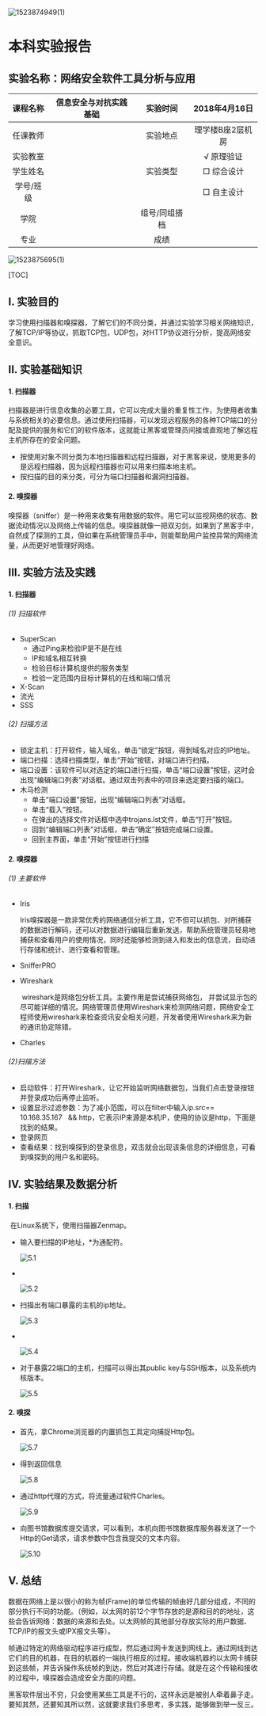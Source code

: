 ![1523874949(1)](pic/1523874949(1).png)

# 本科实验报告

## 实验名称：网络安全软件工具分析与应用

| 课程名称  | 信息安全与对抗实践基础 |  实验时间   | 2018年4月16日 |
| :---: | :---------: | :-----: | :--------: |
| 任课教师  |             |  实验地点   | 理学楼B座2层机房  |
| 实验教室  |             |         |   √ 原理验证   |
| 学生姓名  |             |  实验类型   |   □ 综合设计   |
| 学号/班级 |             |         |   □ 自主设计   |
|  学院   |             | 组号/同组搭档 |            |
|  专业   |             |   成绩    |            |



![1523875695(1)](pic/1523875695(1).png)

[TOC]

## I. 实验目的

​	学习使用扫描器和嗅探器，了解它们的不同分类，并通过实验学习相关网络知识，了解TCP/IP等协议，抓取TCP包，UDP包，对HTTP协议进行分析，提高网络安全意识。

## II. 实验基础知识

#### 1. 扫描器

​	扫描器是进行信息收集的必要工具，它可以完成大量的重复性工作，为使用者收集与系统相关的必要信息。通过使用扫描器，可以发现远程服务的各种TCP端口的分配及提供的服务和它们的软件版本，这就能让黑客或管理员间接或直观地了解远程主机所存在的安全问题。

- 按使用对象不同分类为本地扫描器和远程扫描器，对于黑客来说，使用更多的是远程扫描器，因为远程扫描器也可以用来扫描本地主机。
- 按扫描的目的来分类，可分为端口扫描器和漏洞扫描器。

#### 2. 嗅探器

​	嗅探器（sniffer）是一种用来收集有用数据的软件。用它可以监视网络的状态、数据流动情况以及网络上传输的信息。嗅探器就像一把双刃剑，如果到了黑客手中，自然成了探测的工具，但如果在系统管理员手中，则能帮助用户监控异常的网络流量，从而更好地管理好网络。

## III. 实验方法及实践

#### 1. 扫描器

###### (1) 扫描软件

- SuperScan
  - 通过Ping来检验IP是不是在线
  - IP和域名相互转换
  - 检验目标计算机提供的服务类型
  - 检验一定范围内目标计算机的在线和端口情况
- X-Scan
- 流光
- SSS

###### (2) 扫描方法 

- 锁定主机：打开软件，输入域名，单击“锁定”按钮，得到域名对应的IP地址。
- 端口扫描：选择扫描类型，单击“开始”按钮，对端口进行扫描。
- 端口设置：该软件可以对选定的端口进行扫描，单击“端口设置”按钮，这时会出现“编辑端口列表”对话框。通过双击列表中的项目来选定要扫描的端口。
- 木马检测
  - 单击“端口设置”按钮，出现“编辑端口列表”对话框。
  - 单击“载入”按钮。
  - 在弹出的选择文件对话框中选中trojans.lst文件，单击“打开”按钮。
  - 回到“编辑端口列表”对话框，单击“确定”按钮完成端口设置。
  - 回到主界面，单击“开始”按钮进行扫描

#### 2. 嗅探器

###### (1) 主要软件

- Iris

  ​	Iris嗅探器是一款非常优秀的网络通信分析工具，它不但可以抓包、对所捕获的数据进行解码，还可以对数据进行编辑后重新发送，帮助系统管理员轻易地捕获和查看用户的使用情况，同时还能够检测到进入和发出的信息流，自动进行存储和统计、进行查看和管理。

- SnifferPRO

- Wireshark

  ​	 wireshark是网络包分析工具。主要作用是尝试捕获网络包， 并尝试显示包的尽可能详细的情况。网络管理员使用Wireshark来检测网络问题，网络安全工程师使用wireshark来检查资讯安全相关问题，开发者使用Wireshark来为新的通讯协定除错。

- Charles

###### (2)扫描方法 

- 启动软件：打开Wireshark，让它开始监听网络数据包，当我们点击登录按钮并登录成功后再停止监听。
- 设置显示过滤参数：为了减小范围，可以在filter中输入ip.src== 10.168.35.167   && http，它表示IP来源是本机IP，使用的协议是http，下面是找到的结果。
- 登录网页
- 查看结果：找到嗅探到的登录信息，双击就会出现该条信息的详细信息，可看到嗅探到的用户名和密码。

## IV. 实验结果及数据分析

#### 1. 扫描

​	在Linux系统下，使用扫描器Zenmap。

- 输入要扫描的IP地址，*为通配符。

  ![5.1](pic/5.1.png)

- ​

  ![5.2](pic/5.2.png)

- 扫描出有端口暴露的主机的ip地址。

  ![5.3](pic/5.3.png)

- ​

  ![5.4](pic/5.4.png)

- 对于暴露22端口的主机，扫描可以得出其public key与SSH版本，以及系统内核版本。

  ![5.5](pic/5.5.png)

#### 2. 嗅探

- 首先，拿Chrome浏览器的内置抓包工具定向捕捉Http包。

  ![5.7](pic/5.7.png)

- 得到返回信息

  ![5.8](pic/5.8.png)

- 通过http代理的方式，将流量通过软件Charles。

  ![5.9](pic/5.9.png)

- 向图书馆数据库提交请求，可以看到，本机向图书馆数据库服务器发送了一个Http的Get请求，请求参数中包含我提交的文本内容。

  ![5.10](pic/5.10.png)

## V. 总结

​	数据在网络上是以很小的称为帧(Frame)的单位传输的帧由好几部分组成，不同的部分执行不同的功能。（例如，以太网的前12个字节存放的是源和目的的地址，这些会告诉网络：数据的来源和去处。以太网帧的其他部分存放实际的用户数据、TCP/IP的报文头或IPX报文头等）。

​	帧通过特定的网络驱动程序进行成型，然后通过网卡发送到网线上。通过网线到达它们的目的机器，在目的机器的一端执行相反的过程。接收端机器的以太网卡捕获到这些帧，并告诉操作系统帧的到达，然后对其进行存储。就是在这个传输和接收的过程中，嗅探器会造成安全方面的问题。

​	黑客软件层出不穷，只会使用某些工具是不行的，这样永远是被别人牵着鼻子走。要知其然，还要知其所以然，这就要求我们多思考，多实践，能够做到举一反三。
